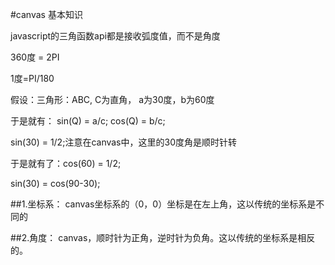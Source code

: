 #canvas 基本知识

javascript的三角函数api都是接收弧度值，而不是角度

360度 = 2PI

1度=PI/180

假设：三角形：ABC, C为直角， a为30度，b为60度

于是就有：
sin(Q) = a/c;
cos(Q) = b/c;


sin(30) = 1/2;注意在canvas中，这里的30度角是顺时针转

于是就有了：cos(60) = 1/2;

sin(30) = cos(90-30);



##1.坐标系：
canvas坐标系的（0，0）坐标是在左上角，这以传统的坐标系是不同的

##2.角度：
canvas，顺时针为正角，逆时针为负角。这以传统的坐标系是相反的。





